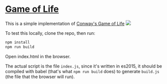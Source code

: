 # [Game of Life](http://gameoflife.aissam.me)
This is a simple implementation of [Conway's Game of Life](https://en.wikipedia.org/wiki/Conway's_Game_of_Life)
![](https://i.imgur.com/AbOyxFM.gif)

To test this locally, clone the repo, then run:
```sh
npm install
npm run build
```
Open index.html in the browser.

The actual script is the file `index.js`, since it's written in es2015, it should be compiled with babel (that's what `npm run build` does) to generate `build.js` (the file that the browser will run).

